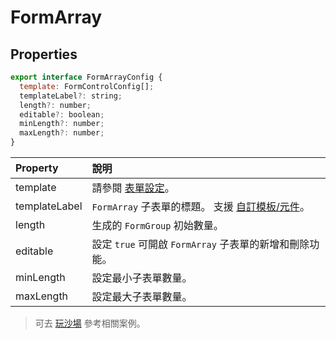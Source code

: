 # FormArray

## Properties

```javascript
export interface FormArrayConfig {
  template: FormControlConfig[];
  templateLabel?: string;
  length?: number;
  editable?: boolean;
  minLength?: number;
  maxLength?: number;
}
```

[表單設定]: ../../v4/form-control-config/form-control-config_zh-TW.md
[自訂模板/元件]: ../../v4/styling/styling_zh-TW.md#formarray-子表單標題

| Property      | 說明                                                    |
| :------------ | :------------------------------------------------------ |
| template      | 請參閱 [表單設定]。                                     |
| templateLabel | `FormArray` 子表單的標題。 支援 [自訂模板/元件]。       |
| length        | 生成的 `FormGroup` 初始數量。                           |
| editable      | 設定 `true` 可開啟 `FormArray` 子表單的新增和刪除功能。 |
| minLength     | 設定最小子表單數量。                                    |
| maxLength     | 設定最大子表單數量。                                    |

> 可去 [玩沙場](./playground) 參考相關案例。
